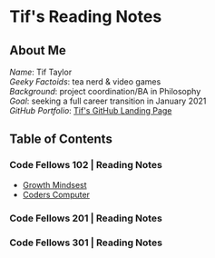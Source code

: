 # Tif's Reading Notes


## About Me
_Name_: Tif Taylor   
_Geeky Factoids_: tea nerd & video games    
_Background_: project coordination/BA in Philosophy    
_Goal_: seeking a full career transition in January 2021  
_GitHub Portfolio_: [Tif's GitHub Landing Page](https://github.com/tiftaylor)


## Table of Contents

### Code Fellows 102 | Reading Notes
- [Growth Mindsest]()
- [Coders Computer](coders-computer.md)


### Code Fellows 201 | Reading Notes


### Code Fellows 301 | Reading Notes



